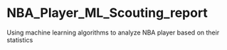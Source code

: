 # NBA_Player_ML_Scouting_report
Using machine learning algorithms to analyze NBA player based on their statistics
